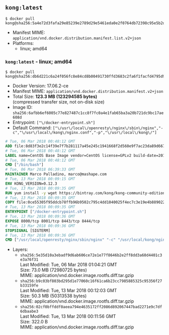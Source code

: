 ## `kong:latest`

```console
$ docker pull kong@sha256:5a4e72d3fafa29e85239e2789d29e5461eda0e2f0764db72398c95e5b2dfce57
```

-	Manifest MIME: `application/vnd.docker.distribution.manifest.list.v2+json`
-	Platforms:
	-	linux; amd64

### `kong:latest` - linux; amd64

```console
$ docker pull kong@sha256:db6d221c6a24f056fc8e84cd8b00491730ffd3683c2fa6f1facfd4795d984fe3
```

-	Docker Version: 17.06.2-ce
-	Manifest MIME: `application/vnd.docker.distribution.manifest.v2+json`
-	Total Size: **123.3 MB (123294585 bytes)**  
	(compressed transfer size, not on-disk size)
-	Image ID: `sha256:6afbb6ef6005c77e827487c1cc8f7fc0a4e1fab65ba3a20b721dc9bc17ae608d`
-	Entrypoint: `["\/docker-entrypoint.sh"]`
-	Default Command: `["\/usr\/local\/openresty\/nginx\/sbin\/nginx","-c","\/usr\/local\/kong\/nginx.conf","-p","\/usr\/local\/kong\/"]`

```dockerfile
# Tue, 06 Mar 2018 00:48:12 GMT
ADD file:8d83f3e2c14f39e7f7b281117a45e245c1941668f2d560e9f7ac23da89d667a9 in / 
# Tue, 06 Mar 2018 00:48:12 GMT
LABEL name=CentOS Base Image vendor=CentOS license=GPLv2 build-date=20180302
# Tue, 06 Mar 2018 00:48:12 GMT
CMD ["/bin/bash"]
# Tue, 06 Mar 2018 06:39:33 GMT
MAINTAINER Marco Palladino, marco@mashape.com
# Tue, 13 Mar 2018 00:09:15 GMT
ENV KONG_VERSION=0.12.3
# Tue, 13 Mar 2018 00:09:35 GMT
RUN yum install -y wget https://bintray.com/kong/kong-community-edition-rpm/download_file?file_path=centos/7/kong-community-edition-$KONG_VERSION.el7.noarch.rpm &&     yum clean all
# Tue, 13 Mar 2018 00:09:35 GMT
COPY file:0ce55305f95ddcb78ffb96b9502c795c4dd1040025f4ec7c3e19e4b889022b90 in /docker-entrypoint.sh 
# Tue, 13 Mar 2018 00:09:35 GMT
ENTRYPOINT ["/docker-entrypoint.sh"]
# Tue, 13 Mar 2018 00:09:36 GMT
EXPOSE 8000/tcp 8001/tcp 8443/tcp 8444/tcp
# Tue, 13 Mar 2018 00:09:36 GMT
STOPSIGNAL [SIGTERM]
# Tue, 13 Mar 2018 00:09:36 GMT
CMD ["/usr/local/openresty/nginx/sbin/nginx" "-c" "/usr/local/kong/nginx.conf" "-p" "/usr/local/kong/"]
```

-	Layers:
	-	`sha256:5e35d10a3ebadf9d6ab606ce72e1e77f8646b2e2ff8dd3a60d4401c3e3a76f31`  
		Last Modified: Tue, 06 Mar 2018 01:04:21 GMT  
		Size: 73.0 MB (72980725 bytes)  
		MIME: application/vnd.docker.image.rootfs.diff.tar.gzip
	-	`sha256:b9c03bf803bd295d1e77060c16f61ca6b23cc7985885325c95356f27b33159fe`  
		Last Modified: Tue, 13 Mar 2018 00:12:03 GMT  
		Size: 50.3 MB (50313538 bytes)  
		MIME: application/vnd.docker.image.rootfs.diff.tar.gzip
	-	`sha256:02cf0bffddf0aeea794e4635172ff2086d892067447bad2271e9c7df6dbaabe3`  
		Last Modified: Tue, 13 Mar 2018 00:11:56 GMT  
		Size: 322.0 B  
		MIME: application/vnd.docker.image.rootfs.diff.tar.gzip
